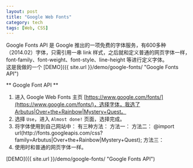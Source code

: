 ```yaml
---
layout: post
title: "Google Web Fonts"
category: tech
tags: [Web, CSS]
---
```


Google Fonts API 是 Google 推出的一项免费的字体服务，有600多种（2014.02）字体，只需引用一串 link 样式，之后就和定义普通的网页字体一样，font-family、font-weight、font-style、line-height 等进行定义字体。  
这是我做的一个 [DEMO]({{ site.url }}/demo/google-fonts/ "Google Fonts API")

<!--break-->

** Google Font API **


1. 进入 Google Web Fonts 主页 [https://www.google.com/fonts/](https://www.google.com/fonts/)，选择字体，我选了Arbutus|Over+the+Rainbow|Mystery+Quest。
2. 选择 `Use`，进入 `Almost done!` 页面，选择完成。
3. 将字体使用到自己网站中：
有三种方法：
	方法一：
	<link href='http://fonts.googleapis.com/css?family=Arbutus|Over+the+Rainbow|Mystery+Quest' rel='stylesheet' type='text/css'>
	方法二：
	@import url(http://fonts.googleapis.com/css?family=Arbutus|Over+the+Rainbow|Mystery+Quest);
	方法三：
	<script type="text/javascript">
	  WebFontConfig = {
		google: { families: [ 'Arbutus::latin', 'Over+the+Rainbow::latin', 'Mystery+Quest::latin' ] }
	  };
	  (function() {
		var wf = document.createElement('script');
		wf.src = ('https:' == document.location.protocol ? 'https' : 'http') +
		  '://ajax.googleapis.com/ajax/libs/webfont/1/webfont.js';
		wf.type = 'text/javascript';
		wf.async = 'true';
		var s = document.getElementsByTagName('script')[0];
		s.parentNode.insertBefore(wf, s);
	  })(); 
	</script>
4. 使用时和普通的网页字体一样。

[DEMO]({{ site.url }}/demo/google-fonts/ "Google Fonts API")